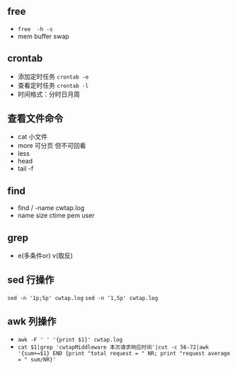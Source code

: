 ## free
  - `free  -h -s`
  - mem buffer swap
## crontab
  - 添加定时任务 `crontab -e`
  - 查看定时任务  `crontab -l`
  - 时间格式：分时日月周

## 查看文件命令
  - cat 小文件
  - more 可分页 但不可回看
  - less 
  - head
  - tail -f
## find
  - find / -name cwtap.log
  - name size ctime pem user
## grep 
  - e(多条件or)  v(取反)
## sed 行操作
 `sed -n '1p;5p' cwtap.log`
 `sed -n '1,5p' cwtap.log`
## awk 列操作
   - `awk -F ' ' '{print $1}' cwtap.log`
   - `cat $1|grep 'cwtapMiddleware 本次请求响应时间'|cut -c 56-72|awk '{sum+=$1} END {print "total request = " NR; print "request average = " sum/NR}'`
